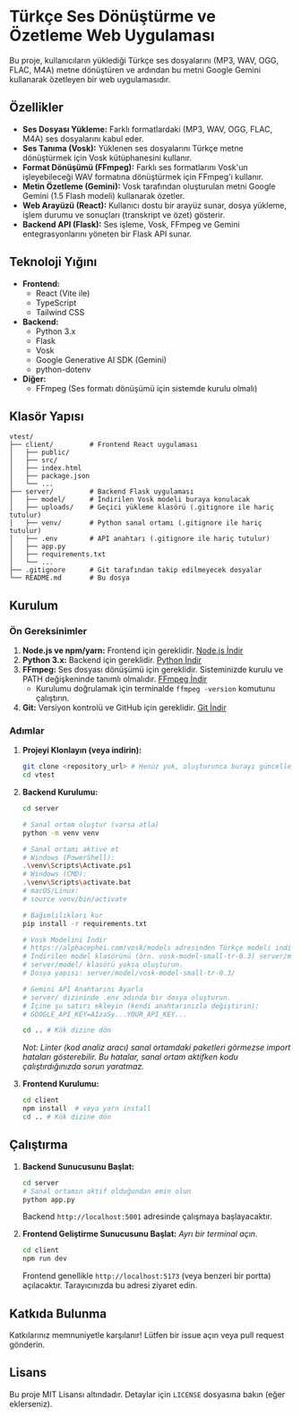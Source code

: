 # Türkçe Ses Dönüştürme ve Özetleme Web Uygulaması

Bu proje, kullanıcıların yüklediği Türkçe ses dosyalarını (MP3, WAV, OGG, FLAC, M4A) metne dönüştüren ve ardından bu metni Google Gemini kullanarak özetleyen bir web uygulamasıdır.

## Özellikler

- **Ses Dosyası Yükleme:** Farklı formatlardaki (MP3, WAV, OGG, FLAC, M4A) ses dosyalarını kabul eder.
- **Ses Tanıma (Vosk):** Yüklenen ses dosyalarını Türkçe metne dönüştürmek için Vosk kütüphanesini kullanır.
- **Format Dönüşümü (FFmpeg):** Farklı ses formatlarını Vosk'un işleyebileceği WAV formatına dönüştürmek için FFmpeg'i kullanır.
- **Metin Özetleme (Gemini):** Vosk tarafından oluşturulan metni Google Gemini (1.5 Flash modeli) kullanarak özetler.
- **Web Arayüzü (React):** Kullanıcı dostu bir arayüz sunar, dosya yükleme, işlem durumu ve sonuçları (transkript ve özet) gösterir.
- **Backend API (Flask):** Ses işleme, Vosk, FFmpeg ve Gemini entegrasyonlarını yöneten bir Flask API sunar.

## Teknoloji Yığını

- **Frontend:**
  - React (Vite ile)
  - TypeScript
  - Tailwind CSS
- **Backend:**
  - Python 3.x
  - Flask
  - Vosk
  - Google Generative AI SDK (Gemini)
  - python-dotenv
- **Diğer:**
  - FFmpeg (Ses formatı dönüşümü için sistemde kurulu olmalı)

## Klasör Yapısı

```
vtest/
├── client/         # Frontend React uygulaması
│   ├── public/
│   ├── src/
│   ├── index.html
│   ├── package.json
│   └── ...
├── server/         # Backend Flask uygulaması
│   ├── model/      # İndirilen Vosk modeli buraya konulacak
│   ├── uploads/    # Geçici yükleme klasörü (.gitignore ile hariç tutulur)
│   ├── venv/       # Python sanal ortamı (.gitignore ile hariç tutulur)
│   ├── .env        # API anahtarı (.gitignore ile hariç tutulur)
│   ├── app.py
│   ├── requirements.txt
│   └── ...
├── .gitignore      # Git tarafından takip edilmeyecek dosyalar
└── README.md       # Bu dosya
```

## Kurulum

### Ön Gereksinimler

1.  **Node.js ve npm/yarn:** Frontend için gereklidir. [Node.js İndir](https://nodejs.org/)
2.  **Python 3.x:** Backend için gereklidir. [Python İndir](https://www.python.org/downloads/)
3.  **FFmpeg:** Ses dosyası dönüşümü için gereklidir. Sisteminizde kurulu ve PATH değişkeninde tanımlı olmalıdır. [FFmpeg İndir](https://ffmpeg.org/download.html)
    - Kurulumu doğrulamak için terminalde `ffmpeg -version` komutunu çalıştırın.
4.  **Git:** Versiyon kontrolü ve GitHub için gereklidir. [Git İndir](https://git-scm.com/downloads/)

### Adımlar

1.  **Projeyi Klonlayın (veya indirin):**

    ```bash
    git clone <repository_url> # Henüz yok, oluşturunca burayı güncelleyin
    cd vtest
    ```

2.  **Backend Kurulumu:**

    ```bash
    cd server

    # Sanal ortam oluştur (varsa atla)
    python -m venv venv

    # Sanal ortamı aktive et
    # Windows (PowerShell):
    .\venv\Scripts\Activate.ps1
    # Windows (CMD):
    .\venv\Scripts\activate.bat
    # macOS/Linux:
    # source venv/bin/activate

    # Bağımlılıkları kur
    pip install -r requirements.txt

    # Vosk Modelini İndir
    # https://alphacephei.com/vosk/models adresinden Türkçe modeli indirin.
    # İndirilen model klasörünü (örn. vosk-model-small-tr-0.3) server/model/ klasörü altına yerleştirin.
    # server/model/ klasörü yoksa oluşturun.
    # Dosya yapısı: server/model/vosk-model-small-tr-0.3/

    # Gemini API Anahtarını Ayarla
    # server/ dizininde .env adında bir dosya oluşturun.
    # İçine şu satırı ekleyin (kendi anahtarınızla değiştirin):
    # GOOGLE_API_KEY=AIzaSy...YOUR_API_KEY...

    cd .. # Kök dizine dön
    ```

    _Not: Linter (kod analiz aracı) sanal ortamdaki paketleri görmezse import hataları gösterebilir. Bu hatalar, sanal ortam aktifken kodu çalıştırdığınızda sorun yaratmaz._

3.  **Frontend Kurulumu:**
    ```bash
    cd client
    npm install  # veya yarn install
    cd .. # Kök dizine dön
    ```

## Çalıştırma

1.  **Backend Sunucusunu Başlat:**

    ```bash
    cd server
    # Sanal ortamın aktif olduğundan emin olun
    python app.py
    ```

    Backend `http://localhost:5001` adresinde çalışmaya başlayacaktır.

2.  **Frontend Geliştirme Sunucusunu Başlat:**
    _Ayrı bir terminal açın._
    ```bash
    cd client
    npm run dev
    ```
    Frontend genellikle `http://localhost:5173` (veya benzeri bir portta) açılacaktır. Tarayıcınızda bu adresi ziyaret edin.

## Katkıda Bulunma

Katkılarınız memnuniyetle karşılanır! Lütfen bir issue açın veya pull request gönderin.

## Lisans

Bu proje MIT Lisansı altındadır. Detaylar için `LICENSE` dosyasına bakın (eğer eklerseniz).
